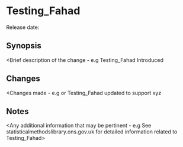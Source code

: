 # Testing_Fahad

Release date: <YYYY-MM-DD>

## Synopsis

<Brief description of the change - e.g Testing_Fahad Introduced

## Changes

<Changes made - e.g <Initial release of Testing_Fahad> or Testing_Fahad updated to support xyz 

## Notes

<Any additional information that may be pertinent - e.g See statisticalmethodslibrary.ons.gov.uk for detailed information related to Testing_Fahad>
